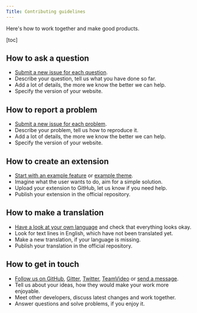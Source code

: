 ```yaml
---
Title: Contributing guidelines
---
```

Here's how to work together and make good products.

[toc]

## How to ask a question

* [Submit a new issue for each question](https://github.com/datenstrom/yellow/issues).
* Describe your question, tell us what you have done so far.
* Add a lot of details, the more we know the better we can help.
* Specify the version of your website.

## How to report a problem

* [Submit a new issue for each problem](https://github.com/datenstrom/yellow/issues).
* Describe your problem, tell us how to reproduce it.
* Add a lot of details, the more we know the better we can help.
* Specify the version of your website.

## How to create an extension

* [Start with an example feature](https://github.com/schulle4u/yellow-extension-helloworld) or [example theme](https://github.com/schulle4u/yellow-extension-basic).
* Imagine what the user wants to do, aim for a simple solution.
* Upload your extension to GitHub, let us know if you need help.
* Publish your extension in the official repository.

## How to make a translation

* [Have a look at your own language](https://github.com/datenstrom/yellow-extensions#languages) and check that everything looks okay. 
* Look for text lines in English, which have not been translated yet. 
* Make a new translation, if your language is missing.
* Publish your translation in the official repository.

## How to get in touch

* [Follow us on GitHub](https://github.com/datenstrom/yellow), [Gitter](https://gitter.im/datenstrom/yellow), [Twitter](https://twitter.com/datendeveloper), [TeamVideo](https://team.video/datendeveloper) or [send a message](https://datenstrom.se/contact/).
* Tell us about your ideas, how they would make your work more enjoyable.
* Meet other developers, discuss latest changes and work together. 
* Answer questions and solve problems, if you enjoy it.
